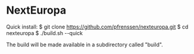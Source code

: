 NextEuropa
==========

Quick install:
$ git clone https://github.com/pfrenssen/nexteuropa.git
$ cd nexteuropa
$ ./build.sh --quick

The build will be made available in a subdirectory called "build".
